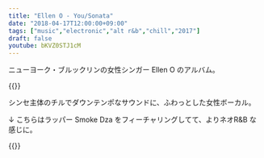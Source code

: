 ```yaml
---
title: "Ellen O - You/Sonata"
date: "2018-04-17T12:00:00+09:00"
tags: ["music","electronic","alt r&b","chill","2017"]
draft: false
youtube: bKVZ0STJ1cM
---
```


ニューヨーク・ブルックリンの女性シンガー Ellen O のアルバム。

{{<youtube src="dP-kXe5T18w" title="Ellen O - The Marriage Plot">}}

シンセ主体のチルでダウンテンポなサウンドに、ふわっとした女性ボーカル。

↓ こちらはラッパー Smoke Dza をフィーチャリングしてて、よりネオR&B な感じに。

{{<youtube src="bKVZ0STJ1cM" title="Ellen O - Every Day feat. Smoke Dza">}}

